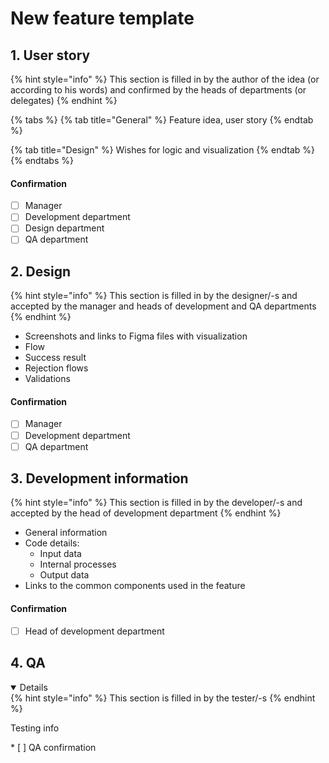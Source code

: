 # New feature template

## 1. User story

{% hint style="info" %}
This section is filled in by the author of the idea \(or according to his words\) and confirmed by the heads of departments \(or delegates\)
{% endhint %}

{% tabs %}
{% tab title="General" %}
Feature idea, user story
{% endtab %}

{% tab title="Design" %}
Wishes for logic and visualization
{% endtab %}
{% endtabs %}

#### Confirmation

* [ ] Manager
* [ ] Development department
* [ ] Design department
* [ ] QA department

## 2. Design

{% hint style="info" %}
This section is filled in by the designer/-s and accepted by the manager and heads of development and QA departments
{% endhint %}

* Screenshots and links to Figma files with visualization
* Flow
* Success result
* Rejection flows
* Validations

#### Confirmation

* [ ] Manager
* [ ] Development department
* [ ] QA department

## 3. Development information

{% hint style="info" %}
This section is filled in by the developer/-s and accepted by the head of development department
{% endhint %}



* General information
* Code details:
  * Input data
  * Internal processes
  * Output data
* Links to the common components used in the feature

#### Confirmation

* [ ] Head of development department

## 4. QA
<details open>
{% hint style="info" %}
This section is filled in by the tester/-s
{% endhint %}

Testing info
</details>
* [ ] QA confirmation



